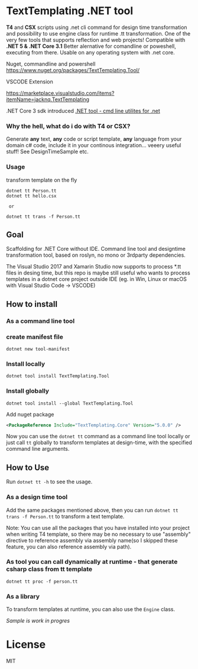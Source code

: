 # TextTemplating .NET tool



**T4**  and **CSX** scripts using .net cli command for design time  transformation and possibility to use engine class for runtime .tt transformation.
One of the very few tools that supports reflection and web projects!
Compatible with **.NET 5 & .NET Core 3.1**
Better alernative for comandline or poweshell, executing from there. Usable on any operating system with .net core.

Nuget, commandline and powershell
https://www.nuget.org/packages/TextTemplating.Tool/

VSCODE Extension

https://marketplace.visualstudio.com/items?itemName=jacknq.TextTemplating

.NET Core 3 sdk introduced [.NET tool - cmd line utilites for .net](https://docs.microsoft.com/en-us/dotnet/core/tools/global-tools)


### Why the hell, what do i do with T4 or CSX?
Generate **any** text, **any** code or script template, **any** language from your domain c# code, include it in your continous integration... veeery useful stuff! See DesignTimeSample etc.

### Usage 
transform template on the fly
```
dotnet tt Person.tt
dotnet tt hello.csx

 or 
 
dotnet tt trans -f Person.tt
```

## Goal
Scaffolding for .NET Core without IDE.
Command line tool and designtime transformation tool,
based on roslyn, no mono or 3rdparty dependencies.


The Visual Studio 2017 and Xamarin Studio now supports to process *.tt files in desing time, but this repo is maybe still useful who wants to process templates in a dotnet core  project outside IDE (eg. in Win, Linux or macOS with Visual Studio Code -> VSCODE)

## How to install

### As a command line tool
### create manifest file
```
dotnet new tool-manifest
```
### Install locally
```
dotnet tool install TextTemplating.Tool
```

### Install globally 
```
dotnet tool install --global TextTemplating.Tool
```
Add nuget package
```xml
<PackageReference Include="TextTemplating.Core" Version="5.0.0" /> 
```
Now you can use the `dotnet tt` command as a command line tool locally or just call `tt` globally to transform templates at design-time, with the specified command line arguments.
## How to Use
Run `dotnet tt -h` to see the usage.


### As a design time tool
Add the same packages mentioned above, then you can run `dotnet tt trans -f Person.tt` to transform a text template.

Note: You can use all the packages that you have installed into your project when writing T4 template, so there may be no necessary to use "assembly" directive to reference assembly via assembly name(so I skipped these feature, you can also reference assembly via path).

### As tool you can call dynamically at runtime - that generate csharp class from tt template 
```
dotnet tt proc -f person.tt 
```

### As a library
To transform templates at runtime, you can also use the `Engine` class.

*Sample is work in progres*


# License
MIT
